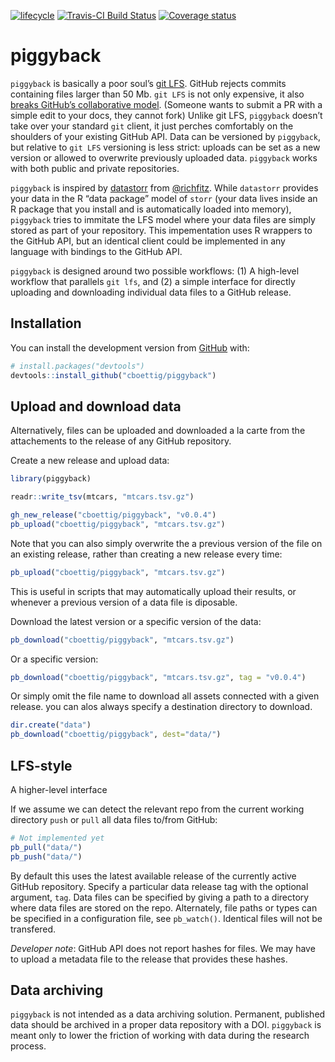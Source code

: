 
<!-- README.md is generated from README.Rmd. Please edit that file -->

[![lifecycle](https://img.shields.io/badge/lifecycle-experimental-orange.svg)](https://www.tidyverse.org/lifecycle/#experimental)
[![Travis-CI Build
Status](https://travis-ci.org/cboettig/piggyback.svg?branch=master)](https://travis-ci.org/cboettig/piggyback)
[![Coverage
status](https://codecov.io/gh/cboettig/piggyback/branch/master/graph/badge.svg)](https://codecov.io/github/cboettig/piggyback?branch=master)

# piggyback

`piggyback` is basically a poor soul’s [git
LFS](https://git-lfs.github.com/). GitHub rejects commits containing
files larger than 50 Mb. `git LFS` is not only expensive, it also
[breaks GitHub’s collaborative
model](https://medium.com/@megastep/github-s-large-file-storage-is-no-panacea-for-open-source-quite-the-opposite-12c0e16a9a91).
(Someone wants to submit a PR with a simple edit to your docs, they
cannot fork) Unlike git LFS, `piggyback` doesn’t take over your standard
`git` client, it just perches comfortably on the shoulders of your
existing GitHub API. Data can be versioned by `piggyback`, but relative
to `git LFS` versioning is less strict: uploads can be set as a new
version or allowed to overwrite previously uploaded data. `piggyback`
works with both public and private repositories.

`piggyback` is inspired by
[datastorr](https://github.com/ropenscilabs/datastorr) from
[@richfitz](http://github.com/richfitz). While `datastorr` provides your
data in the R “data package” model of `storr` (your data lives inside an
R package that you install and is automatically loaded into memory),
`piggyback` tries to immitate the LFS model where your data files are
simply stored as part of your repository. This impementation uses R
wrappers to the GitHub API, but an identical client could be implemented
in any language with bindings to the GitHub API.

`piggyback` is designed around two possible workflows: (1) A high-level
workflow that parallels `git lfs`, and (2) a simple interface for
directly uploading and downloading individual data files to a GitHub
release.

## Installation

You can install the development version from
[GitHub](https://github.com/) with:

``` r
# install.packages("devtools")
devtools::install_github("cboettig/piggyback")
```

## Upload and download data

Alternatively, files can be uploaded and downloaded a la carte from the
attachements to the release of any GitHub repository.

Create a new release and upload data:

``` r
library(piggyback)

readr::write_tsv(mtcars, "mtcars.tsv.gz")

gh_new_release("cboettig/piggyback", "v0.0.4")
pb_upload("cboettig/piggyback", "mtcars.tsv.gz")
```

Note that you can also simply overwrite the a previous version of the
file on an existing release, rather than creating a new release every
time:

``` r
pb_upload("cboettig/piggyback", "mtcars.tsv.gz")
```

This is useful in scripts that may automatically upload their results,
or whenever a previous version of a data file is diposable.

Download the latest version or a specific version of the data:

``` r
pb_download("cboettig/piggyback", "mtcars.tsv.gz")
```

Or a specific version:

``` r
pb_download("cboettig/piggyback", "mtcars.tsv.gz", tag = "v0.0.4")
```

Or simply omit the file name to download all assets connected with a
given release. you can alos always specify a destination directory to
download.

``` r
dir.create("data")
pb_download("cboettig/piggyback", dest="data/")
```

## LFS-style

A higher-level interface

If we assume we can detect the relevant repo from the current working
directory `push` or `pull` all data files to/from GitHub:

``` r
# Not implemented yet
pb_pull("data/")
pb_push("data/")
```

By default this uses the latest available release of the currently
active GitHub repository. Specify a particular data release tag with the
optional argument, `tag`. Data files can be specified by giving a path
to a directory where data files are stored on the repo. Alternately,
file paths or types can be specified in a configuration file, see
`pb_watch()`. Identical files will not be transfered.

*Developer note*: GitHub API does not report hashes for files. We may
have to upload a metadata file to the release that provides these
hashes.

## Data archiving

`piggyback` is not intended as a data archiving solution. Permanent,
published data should be archived in a proper data repository with a
DOI. `piggyback` is meant only to lower the friction of working with
data during the research process.

